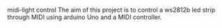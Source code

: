midi-light control
The aim of this project is to control a ws2812b led strip through MIDI using arduino Uno and a MIDI controller.
